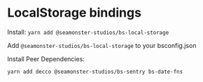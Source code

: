 # LocalStorage bindings

Install:
`yarn add @seamonster-studios/bs-local-storage`

Add `@seamonster-studios/bs-local-storage` to your bsconfig.json

Install Peer Dependencies:

`yarn add decco @seamonster-studios/bs-sentry bs-date-fns`
